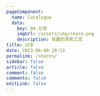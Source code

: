 ```yaml
---
pageComponent:
  name: Catalogue
  data:
    key: 04.分享
    imgUrl: /assets/img/share.png
    description: 有趣的库和工具
title: 分享
date: 2023-06-08 20:13
permalink: /shares/
sidebar: false
article: false
comment: false
comments: false
editLink: false
---
```

